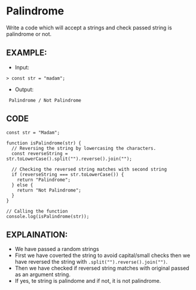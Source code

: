 # Palindrome

Write a code which will accept a strings and check passed string is palindrome or not.

## EXAMPLE:

- Input:

```
> const str = "madam";
```

- Output:

```
 Palindrome / Not Palindrome
```

## CODE

```
const str = "Madam";

function isPalindrome(str) {
  // Reversing the string by lowercasing the characters.
  const reverseString = str.toLowerCase().split("").reverse().join("");

  // Checking the reversed string matches with second string
  if (reverseString === str.toLowerCase()) {
    return "Palindrome";
  } else {
    return "Not Palindrome";
  }
}

// Calling the function
console.log(isPalindrome(str));
```

## EXPLAINATION:

- We have passed a random strings
- First we have coverted the string to avoid capital/small checks then we have reversed the string with `.split("").reverse().join("")`.
- Then we have checked if reversed string matches with original passed as an argument string.
- If yes, te string is palindome and if not, it is not palindrome.
